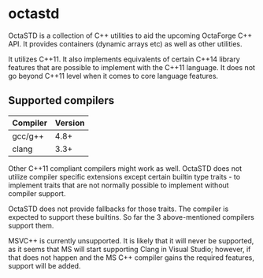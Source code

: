 # octastd

OctaSTD is a collection of C++ utilities to aid the upcoming OctaForge C++
API. It provides containers (dynamic arrays etc) as well as other utilities.

It utilizes C++11. It also implements equivalents of certain C++14 library
features that are possible to implement with the C++11 language. It does not
go beyond C++11 level when it comes to core language features.

## Supported compilers

Compiler | Version
-------- | -------
gcc/g++  | 4.8+
clang    | 3.3+

Other C++11 compliant compilers might work as well. OctaSTD does not utilize
compiler specific extensions except certain builtin type traits - to implement
traits that are not normally possible to implement without compiler support.

OctaSTD does not provide fallbacks for those traits. The compiler is expected
to support these builtins. So far the 3 above-mentioned compilers support them.

MSVC++ is currently unsupported. It is likely that it will never be supported,
as it seems that MS will start supporting Clang in Visual Studio; however,
if that does not happen and the MS C++ compiler gains the required features,
support will be added.